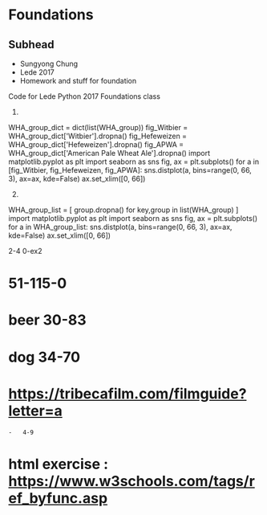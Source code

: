 # Foundations

## Subhead

- Sungyong Chung
- Lede 2017
- Homework and stuff for foundation

Code for Lede Python 2017  Foundations class

1.
WHA_group_dict = dict(list(WHA_group))
fig_Witbier    = WHA_group_dict['Witbier'].dropna()
fig_Hefeweizen = WHA_group_dict['Hefeweizen'].dropna()
fig_APWA       = WHA_group_dict['American Pale Wheat Ale'].dropna()
import matplotlib.pyplot as plt
import seaborn as sns
fig, ax = plt.subplots()
for a in [fig_Witbier, fig_Hefeweizen, fig_APWA]:
    sns.distplot(a, bins=range(0, 66, 3), ax=ax, kde=False)
ax.set_xlim([0, 66])

2.
WHA_group_list = [ group.dropna()  for key,group in list(WHA_group) ]
import matplotlib.pyplot as plt
import seaborn as sns
fig, ax = plt.subplots()
for a in WHA_group_list:
    sns.distplot(a, bins=range(0, 66, 3), ax=ax, kde=False)
ax.set_xlim([0, 66])

2-4
0-ex2
# 51-115-0
# beer	30-83
# dog	34-70
# https://tribecafilm.com/filmguide?letter=a
	- 	4-9
# html exercise : https://www.w3schools.com/tags/ref_byfunc.asp